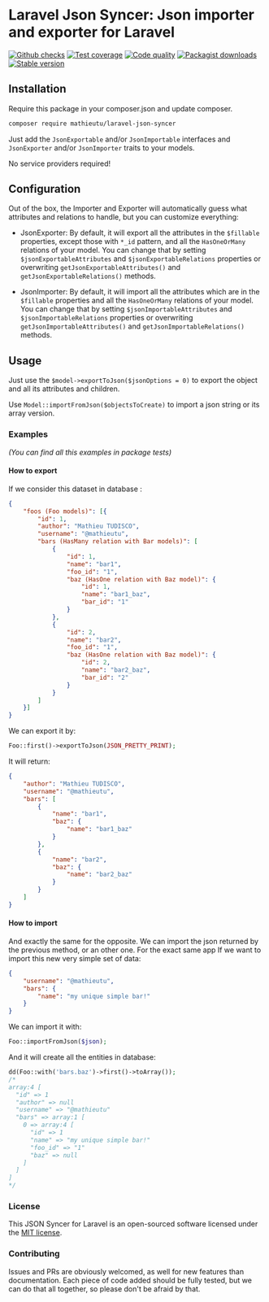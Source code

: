 # Laravel Json Syncer: Json importer and exporter for Laravel

[![Github checks](https://img.shields.io/github/checks-status/mathieutu/laravel-json-syncer/main.svg?style=flat-square)](https://github.com/mathieutu/laravel-json-syncer/actions) 
[![Test coverage](https://img.shields.io/scrutinizer/coverage/g/mathieutu/laravel-json-syncer.svg?style=flat-square&label=Coverage)](https://scrutinizer-ci.com/g/mathieutu/laravel-json-syncer/?branch=main) 
[![Code quality](https://img.shields.io/scrutinizer/g/mathieutu/laravel-json-syncer.svg?style=flat-square&label=Quality)](https://scrutinizer-ci.com/g/mathieutu/laravel-json-syncer/?branch=main) 
[![Packagist downloads](https://img.shields.io/packagist/dt/mathieutu/laravel-json-syncer.svg?style=flat-square&label=Downloads)](https://packagist.org/packages/mathieutu/laravel-json-syncer)
[![Stable version](https://img.shields.io/packagist/v/mathieutu/laravel-json-syncer.svg?style=flat-square&label=Packagist)](https://packagist.org/packages/mathieutu/laravel-json-syncer)

## Installation

Require this package in your composer.json and update composer.
```bash
composer require mathieutu/laravel-json-syncer
```

Just add the `JsonExportable` and/or `JsonImportable` interfaces and `JsonExporter` and/or `JsonImporter` traits to your models.

No service providers required!

## Configuration

Out of the box, the Importer and Exporter will automatically guess what attributes and relations to handle, but you can customize everything:
 - JsonExporter: 
    By default, it will export all the attributes in the `$fillable` properties, except those with `*_id` pattern, and all the `HasOneOrMany` relations of your model.
    You can change that by setting `$jsonExportableAttributes` and `$jsonExportableRelations` properties or overwriting `getJsonExportableAttributes()` and `getJsonExportableRelations()` methods.
    
 - JsonImporter: 
    By default, it will import all the attributes which are in the `$fillable` properties and all the `HasOneOrMany` relations of your model.
    You can change that by setting `$jsonImportableAttributes` and `$jsonImportableRelations` properties or overwriting `getJsonImportableAttributes()` and `getJsonImportableRelations()` methods.

## Usage

Just use the `$model->exportToJson($jsonOptions = 0)` to export the object and all its attributes and children.

Use `Model::importFromJson($objectsToCreate)` to import a json string or its array version.

### Examples
_(You can find all this examples in package tests)_

#### How to export
If we consider this dataset in database :
```json
{
    "foos (Foo models)": [{
        "id": 1,
        "author": "Mathieu TUDISCO",
        "username": "@mathieutu",
        "bars (HasMany relation with Bar models)": [
            {
                "id": 1,
                "name": "bar1",
                "foo_id": "1",
                "baz (HasOne relation with Baz model)": {
                    "id": 1,
                    "name": "bar1_baz",
                    "bar_id": "1"
                }
            },
            {
                "id": 2,
                "name": "bar2",
                "foo_id": "1",
                "baz (HasOne relation with Baz model)": {
                    "id": 2,
                    "name": "bar2_baz",
                    "bar_id": "2"
                }
            }
        ]
    }]
}
```
We can export it by:
```php
Foo::first()->exportToJson(JSON_PRETTY_PRINT);
```
It will return:
```json
{
    "author": "Mathieu TUDISCO",
    "username": "@mathieutu",
    "bars": [
        {
            "name": "bar1",
            "baz": {
                "name": "bar1_baz"
            }
        },
        {
            "name": "bar2",
            "baz": {
                "name": "bar2_baz"
            }
        }
    ]
}
```

#### How to import
And exactly the same for the opposite. We can import the json returned by the previous method, or an other one.
For the exact same app If we want to import this new very simple set of data:
```json
{
    "username": "@mathieutu",
    "bars": {
        "name": "my unique simple bar!"
    }
}

```

We can import it with:
```php
Foo::importFromJson($json);
```
And it will create all the entities in database:
```php
dd(Foo::with('bars.baz')->first()->toArray());
/*
array:4 [
  "id" => 1
  "author" => null
  "username" => "@mathieutu"
  "bars" => array:1 [
    0 => array:4 [
      "id" => 1
      "name" => "my unique simple bar!"
      "foo_id" => "1"
      "baz" => null
    ]
  ]
]
*/
```

### License

This JSON Syncer for Laravel is an open-sourced software licensed under the [MIT license](http://opensource.org/licenses/MIT).

### Contributing

Issues and PRs are obviously welcomed, as well for new features than documentation.
Each piece of code added should be fully tested, but we can do that all together, so please don't be afraid by that. 

